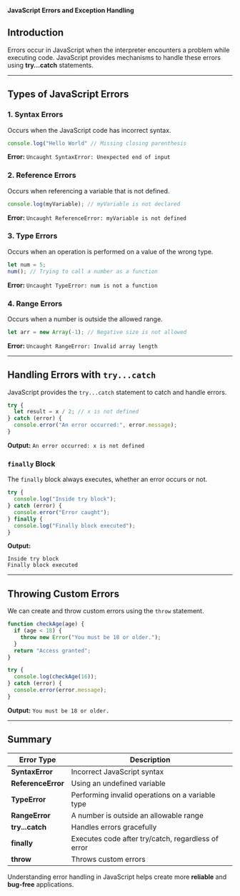 **JavaScript Errors and Exception Handling**

## Introduction

Errors occur in JavaScript when the interpreter encounters a problem while executing code. JavaScript provides mechanisms to handle these errors using **try...catch** statements.

---

## Types of JavaScript Errors

### 1. **Syntax Errors**

Occurs when the JavaScript code has incorrect syntax.

```javascript
console.log("Hello World" // Missing closing parenthesis
```

**Error:** `Uncaught SyntaxError: Unexpected end of input`

### 2. **Reference Errors**

Occurs when referencing a variable that is not defined.

```javascript
console.log(myVariable); // myVariable is not declared
```

**Error:** `Uncaught ReferenceError: myVariable is not defined`

### 3. **Type Errors**

Occurs when an operation is performed on a value of the wrong type.

```javascript
let num = 5;
num(); // Trying to call a number as a function
```

**Error:** `Uncaught TypeError: num is not a function`

### 4. **Range Errors**

Occurs when a number is outside the allowed range.

```javascript
let arr = new Array(-1); // Negative size is not allowed
```

**Error:** `Uncaught RangeError: Invalid array length`

---

## Handling Errors with `try...catch`

JavaScript provides the `try...catch` statement to catch and handle errors.

```javascript
try {
  let result = x / 2; // x is not defined
} catch (error) {
  console.error("An error occurred:", error.message);
}
```

**Output:** `An error occurred: x is not defined`

### `finally` Block

The `finally` block always executes, whether an error occurs or not.

```javascript
try {
  console.log("Inside try block");
} catch (error) {
  console.error("Error caught");
} finally {
  console.log("Finally block executed");
}
```

**Output:**

```
Inside try block
Finally block executed
```

---

## Throwing Custom Errors

We can create and throw custom errors using the `throw` statement.

```javascript
function checkAge(age) {
  if (age < 18) {
    throw new Error("You must be 18 or older.");
  }
  return "Access granted";
}

try {
  console.log(checkAge(16));
} catch (error) {
  console.error(error.message);
}
```

**Output:** `You must be 18 or older.`

---

## Summary

| Error Type         | Description                                        |
| ------------------ | -------------------------------------------------- |
| **SyntaxError**    | Incorrect JavaScript syntax                        |
| **ReferenceError** | Using an undefined variable                        |
| **TypeError**      | Performing invalid operations on a variable type   |
| **RangeError**     | A number is outside an allowable range             |
| **try...catch**    | Handles errors gracefully                          |
| **finally**        | Executes code after try/catch, regardless of error |
| **throw**          | Throws custom errors                               |

Understanding error handling in JavaScript helps create more **reliable** and **bug-free** applications.
